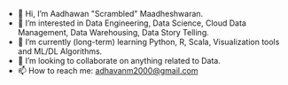 - 👋 Hi, I’m Aadhawan "Scrambled" Maadheshwaran.
- 👀 I’m interested in Data Engineering, Data Science, Cloud Data Management, Data Warehousing, Data Story Telling.
- 🌱 I’m currently (long-term) learning Python, R, Scala, Visualization tools and ML/DL Algorithms.
- 💞️ I’m looking to collaborate on anything related to Data.
- 📫 How to reach me: adhavanm2000@gmail.com
